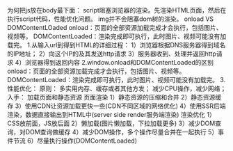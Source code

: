 为何把js放在body最下面：
    script阻塞浏览器的渲染。先渲染HTML页面，然后在执行script代码，性能优化问题。
    img并不会阻塞dom树的渲染。
onload VS DOMContentLOaded
onload：页面的全部资源加载完成才会执行，包括图片、视频等。
DOMContentLoaded：渲染完成即可执行，此时图片、视频可能没有加载完。
1.从输入url到得到HTML的详细过程：
    1）浏览器根据DNS服务器得到域名的IP地址；
    2）向这个IP的及其发送http请求
    3）服务器收到、处理并返回http请求
    4）浏览器得到返回内容
2.window.onload和DOMContentLoaded的区别
    onload：页面的全部资源加载完成才会执行，包括图片、视频等。
    DOMContentLoaded：渲染完成即可执行，此时图片、视频可能没有加载完。
3.性能优化：
    原则：
        多实用内存、缓存或者其他方发；
        减少CPU操作，减少网络；
    入手：
        加载页面和静态资源
        页面渲染
    1）静态资源的压缩和合并
    2）静态资源缓存
    3）使用CDN让资源加载更快一些(CDN不同区域的网络优化)
    4）使用SSR后端渲染，数据直接输出到HTML中(server side render服务端渲染)
    渲染优化
        1）CSS放前面，JS放后面
        2）懒加载(图片懒加载，下拉加载更多)
        3）减少DOM查询，对DOM查询做缓存
        4）减少DOM操作，多个操作尽量合并在一起执行
        5）事件节流
        6）尽量执行操作(DOMContentLoaded)